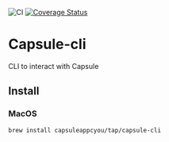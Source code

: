 ![CI](https://github.com/capsuleappcyou/capsule-cli/workflows/CI/badge.svg) [![Coverage Status](https://coveralls.io/repos/github/capsuleappcyou/capsule-cli/badge.svg?branch=master)](https://coveralls.io/github/capsuleappcyou/capsule-cli?branch=master)

# Capsule-cli

CLI to interact with Capsule

## Install

### MacOS

```bash
brew install capsuleappcyou/tap/capsule-cli
```

